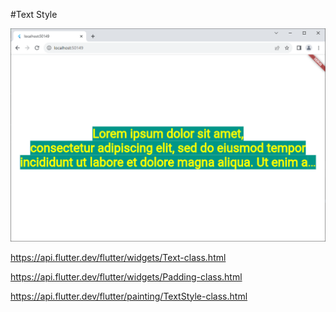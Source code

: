 #Text Style

![img.png](img.png)

https://api.flutter.dev/flutter/widgets/Text-class.html

https://api.flutter.dev/flutter/widgets/Padding-class.html

https://api.flutter.dev/flutter/painting/TextStyle-class.html

 
